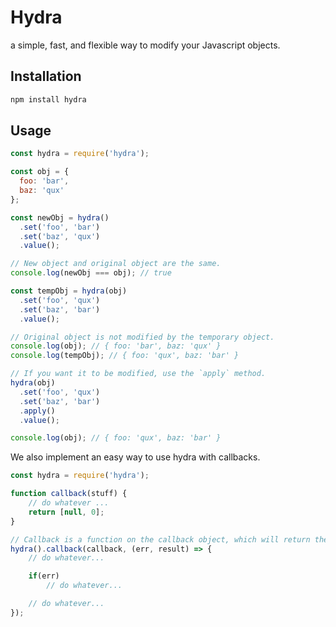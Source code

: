 # Hydra

a simple, fast, and flexible way to modify your Javascript objects.

## Installation

```bash
npm install hydra
```

## Usage

```javascript
const hydra = require('hydra');

const obj = {
  foo: 'bar',
  baz: 'qux'
};

const newObj = hydra()
  .set('foo', 'bar')
  .set('baz', 'qux')
  .value();

// New object and original object are the same.
console.log(newObj === obj); // true

const tempObj = hydra(obj)
  .set('foo', 'qux')
  .set('baz', 'bar')
  .value();

// Original object is not modified by the temporary object.
console.log(obj); // { foo: 'bar', baz: 'qux' }
console.log(tempObj); // { foo: 'qux', baz: 'bar' }

// If you want it to be modified, use the `apply` method.
hydra(obj)
  .set('foo', 'qux')
  .set('baz', 'bar')
  .apply()
  .value();

console.log(obj); // { foo: 'qux', baz: 'bar' }
```

We also implement an easy way to use hydra with callbacks.

```javascript
const hydra = require('hydra');

function callback(stuff) {
    // do whatever ...
    return [null, 0];
}

// Callback is a function on the callback object, which will return the values of the callback.
hydra().callback(callback, (err, result) => {
    // do whatever...

    if(err) 
        // do whatever...

    // do whatever...
});
```